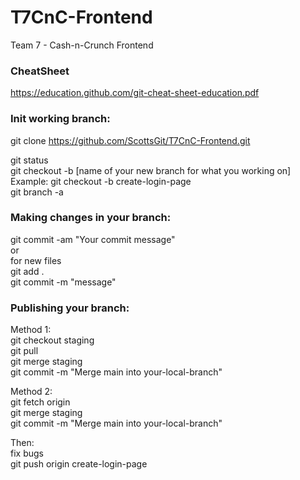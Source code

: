 # T7CnC-Frontend
Team 7 - Cash-n-Crunch Frontend

### CheatSheet
https://education.github.com/git-cheat-sheet-education.pdf  

### Init working branch:
git clone https://github.com/ScottsGit/T7CnC-Frontend.git  

git status  
git checkout -b [name of your new branch for what you working on]  
Example: git checkout -b create-login-page  
git branch -a  

### Making changes in your branch:
git commit -am "Your commit message"  
or  
for new files  
git add .  
git commit -m "message"  

### Publishing your branch:  
Method 1:  
git checkout staging  
git pull  
git merge staging  
git commit -m "Merge main into your-local-branch"  

Method 2:  
git fetch origin  
git merge staging  
git commit -m "Merge main into your-local-branch"  

Then:  
fix bugs  
git push origin create-login-page  
